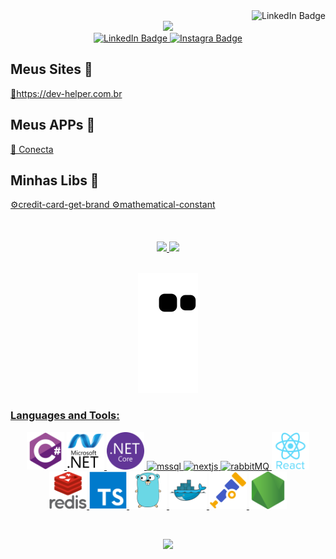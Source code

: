 
<div align="right">
    <img src="https://komarev.com/ghpvc/?username=lucasAguiar11&color=blueviolet" alt="LinkedIn Badge"/>
</div>

<div id="header" align="center">
<img src="https://i.imgur.com/OOpRj.gif" width="200"/>
<br/>    
<div id="badges">
<a href="https://www.linkedin.com/in/lucas-aguiar11/">
<img src="https://img.shields.io/badge/LinkedIn-blue?style=for-the-badge&logo=linkedin&logoColor=white" alt="LinkedIn Badge"/>
</a>
<a href="https://www.instagram.com/aguiaru11/">
<img src="https://img.shields.io/badge/Instagram-E4405F?style=for-the-badge&logo=Instagram&logoColor=white&link=https://www.instagram.com/aguiaru11/"  alt="Instagra Badge"/>
</a>
</div>  
</div>

<div align="left">
    <h2 align="left">Meus Sites 🎉</h2>
    <a href="https://dev-helper.com.br" target="_blank" rel="noreferrer">
        🌟https://dev-helper.com.br
    </a>
</div>

<div align="left">
    <h2 align="left">Meus APPs 🎉</h2>
    <a href="https://play.google.com/store/apps/details?id=com.aguiaru.conectaapp" target="_blank" rel="noreferrer">
        📱 Conecta
    </a>
</div>
    
<div align="left">
    <h2 align="left">Minhas Libs 🎉</h2>
    <a href="https://www.npmjs.com/package/credit-card-get-brand" target="_blank" rel="noreferrer">
        ⚙credit-card-get-brand 
    </a>
    <a href="https://www.npmjs.com/package/mathematical-constant" target="_blank" rel="noreferrer">
        ⚙mathematical-constant 
    </a>
</div>

<br />
<br />
<br />

<div align="center" />
  
<div align="center">
<a href="https://github.com/lucasAguiar11">
<img height="180em" src="https://github-readme-stats.vercel.app/api?username=lucasAguiar11&show_icons=true&theme=tokyonight&include_all_commits=true&count_private=true"/>
<img height="180em" src="https://github-readme-stats.vercel.app/api/top-langs/?username=lucasAguiar11&layout=compact&langs_count=7&theme=tokyonight"/>
</div>
  
<br />
  
<div>
  
![Snake animation](https://github.com/lucasAguiar11/lucasAguiar11/blob/output/github-contribution-grid-snake.svg)

</div>

<h3 align="left">Languages and Tools:</h3>
<p align="center">
  <a href="https://www.w3schools.com/cs/" target="_blank" rel="noreferrer">
    <img
      src="https://raw.githubusercontent.com/devicons/devicon/master/icons/csharp/csharp-original.svg"
      alt="csharp"
      width="60"
      height="60"
    />
  </a>
  <a href="https://dotnet.microsoft.com/" target="_blank" rel="noreferrer">
    <img
      src="https://raw.githubusercontent.com/devicons/devicon/master/icons/dot-net/dot-net-original-wordmark.svg"
      alt="dotnet"
      width="60"
      height="60"
    />
  </a>
   <a href="https://docs.microsoft.com/pt-br/dotnet/core/introduction/" target="_blank" rel="noreferrer">
    <img
      src="https://github.com/devicons/devicon/blob/master/icons/dotnetcore/dotnetcore-original.svg"
      alt="dotnet-core"
      width="60"
      height="60"
    />
  </a>
  <a
    href="https://www.microsoft.com/en-us/sql-server"
    target="_blank"
    rel="noreferrer"
  >
    <img
      src="https://www.svgrepo.com/show/303229/microsoft-sql-server-logo.svg"
      alt="mssql"
      width="60"
      height="60"
    />
  </a>
  <a href="https://nextjs.org/" target="_blank" rel="noreferrer">
    <img
      src="https://cdn.worldvectorlogo.com/logos/nextjs-2.svg"
      alt="nextjs"
      width="60"
      height="60"
    />
  </a>
  <a href="https://www.rabbitmq.com" target="_blank" rel="noreferrer">
    <img
      src="https://www.vectorlogo.zone/logos/rabbitmq/rabbitmq-icon.svg"
      alt="rabbitMQ"
      width="60"
      height="60"
    />
  </a>
  <a href="https://reactjs.org/" target="_blank" rel="noreferrer">
    <img
      src="https://raw.githubusercontent.com/devicons/devicon/master/icons/react/react-original-wordmark.svg"
      alt="react"
      width="60"
      height="60"
    />
  </a>
  <a href="https://redis.io" target="_blank" rel="noreferrer">
    <img
      src="https://raw.githubusercontent.com/devicons/devicon/master/icons/redis/redis-original-wordmark.svg"
      alt="redis"
      width="60"
      height="60"
    />
  </a>
  <a href="https://www.typescriptlang.org/" target="_blank" rel="noreferrer">
    <img
      src="https://raw.githubusercontent.com/devicons/devicon/master/icons/typescript/typescript-original.svg"
      alt="typescript"
      width="60"
      height="60"
    />
  </a>
  <a href="https://go.dev/" target="_blank" rel="noreferrer">
    <img
      src="https://raw.githubusercontent.com/devicons/devicon/master/icons/go/go-original.svg"
      alt="golang"
      width="60"
      height="60"
    />
  </a>

  <a href="https://www.docker.com/" target="_blank" rel="noreferrer">
    <img
      src="https://raw.githubusercontent.com/devicons/devicon/master/icons/docker/docker-original.svg"
      alt="docker"
      width="60"
      height="60"
    />
  </a>

  <a href="https://opentelemetry.io/" target="_blank" rel="noreferrer">
    <img
      src="https://raw.githubusercontent.com/devicons/devicon/master/icons/opentelemetry/opentelemetry-original.svg"
      alt="opentelemetry"
      width="60"
      height="60"
    />
  </a>

<a href="https://opentelemetry.io/" target="_blank" rel="noreferrer">
    <img
      src="https://raw.githubusercontent.com/devicons/devicon/master/icons/nodejs/nodejs-original.svg"
      alt="nodejs"
      width="60"
      height="60"
    />
  </a>

    
</p>


<br />    
    
![](https://hit.yhype.me/github/profile?user_id=48816655)
